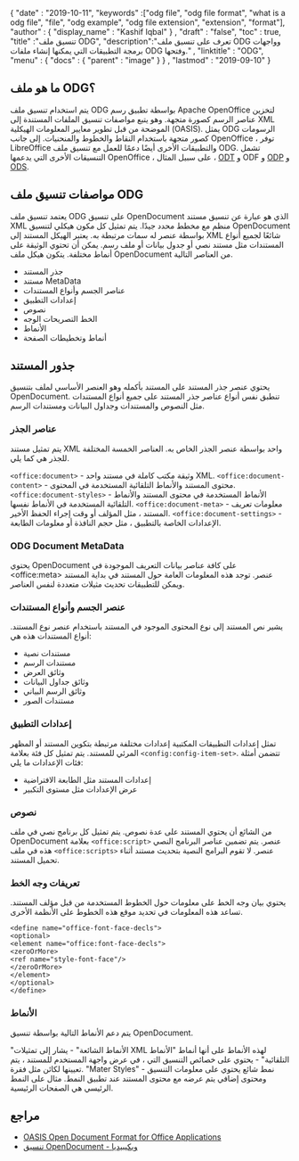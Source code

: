 {
  "date" : "2019-10-11",
  "keywords" :["odg file", "odg file format", "what is a odg file", "file", "odg example", "odg file extension", "extension", "format"],
  "author" : {
    "display_name" : "Kashif Iqbal"
} ,
  "draft" : "false",
  "toc" : true,
  "title" :"تنسيق ملف ODG",
  "description":"تعرف على تنسيق ملف ODG وواجهات برمجة التطبيقات التي يمكنها إنشاء ملفات ODG وفتحها." ,
  "linktitle" : "ODG",
  "menu" : {
    "docs" : {
      "parent" : "image"
}
} ,
  "lastmod" : "2019-09-10"
}

## ما هو ملف ODG؟

يتم استخدام تنسيق ملف ODG بواسطة تطبيق رسم Apache OpenOffice لتخزين عناصر الرسم كصورة متجهة. وهو يتبع مواصفات تنسيق الملفات المستندة إلى XML الموضحة من قبل تطوير معايير المعلومات الهيكلية (OASIS). يمثل ODG الرسومات كصور متجهة باستخدام النقاط والخطوط والمنحنيات. إلى جانب OpenOffice ، توفر LibreOffice والتطبيقات الأخرى أيضًا دعمًا للعمل مع تنسيق ملف ODG. تشمل التنسيقات الأخرى التي يدعمها OpenOffice ، على سبيل المثال ، [ODT](/ar/word-processing/odt/) و ODF و [ODP](/ar/presentation/odp/) و [ODS](/ar/spreadsheet/ods/).


## مواصفات تنسيق ملف ODG

يعتمد تنسيق ملف ODG على تنسيق OpenDocument الذي هو عبارة عن تنسيق مستند XML منظم مع مخطط محدد جيدًا.
يتم تمثيل كل مكون هيكلي لتنسيق OpenDocument بواسطة عنصر له سمات مرتبطة به. يعتبر الهيكل المستند إلى XML شائعًا لجميع أنواع المستندات مثل مستند نصي أو جدول بيانات أو ملف رسم. يمكن أن تحتوي الوثيقة على أنماط مختلفة. يتكون هيكل ملف OpenDocument من العناصر التالية.
* جذر المستند
* مستند MetaData
* عناصر الجسم وأنواع المستندات
* إعدادات التطبيق
* نصوص
* الخط التصريحات الوجه
* الأنماط
* أنماط وتخطيطات الصفحة

## جذور المستند ##

يحتوي عنصر جذر المستند على المستند بأكمله وهو العنصر الأساسي لملف بتنسيق OpenDocument. تنطبق نفس أنواع عناصر جذر المستند على جميع أنواع المستندات مثل النصوص والمستندات وجداول البيانات ومستندات الرسم.

### عناصر الجذر ###
يتم تمثيل مستند XML واحد بواسطة عنصر الجذر الخاص به. العناصر الخمسة المختلفة للجذر هي كما يلي.

`<office:document>` - وثيقة مكتب كاملة في مستند واحد XML.
`<office:document-content>` - محتوى المستند والأنماط التلقائية المستخدمة في المحتوى.
`<office:document-styles>` - الأنماط المستخدمة في محتوى المستند والأنماط التلقائية المستخدمة في الأنماط نفسها.
`<office:document-meta>` - معلومات تعريف المستند ، مثل المؤلف أو وقت إجراء الحفظ الأخير.
`<office:document-settings>` - الإعدادات الخاصة بالتطبيق ، مثل حجم النافذة أو معلومات الطابعة.

### ODG Document MetaData ###
يحتوي OpenDocument على كافة عناصر بيانات التعريف الموجودة في \<office:meta> عنصر. توجد هذه المعلومات العامة حول المستند في بداية المستند ويمكن للتطبيقات تحديث مثيلات متعددة لنفس العناصر.

### عنصر الجسم وأنواع المستندات ###
يشير نص المستند إلى نوع المحتوى الموجود في المستند باستخدام عنصر نوع المستند. أنواع المستندات هذه هي:
* مستندات نصية
* مستندات الرسم
* وثائق العرض
* وثائق جداول البيانات
* وثائق الرسم البياني
* مستندات الصور

### إعدادات التطبيق ###
تمثل إعدادات التطبيقات المكتبية إعدادات مختلفة مرتبطة بتكوين المستند أو المظهر المرئي للمستند. يتم تمثيل كل فئة بعلامة `<config:config-item-set>`. تتضمن أمثلة فئات الإعدادات ما يلي:
* إعدادات المستند مثل الطابعة الافتراضية
* عرض الإعدادات مثل مستوى التكبير

### نصوص ###
من الشائع أن يحتوي المستند على عدة نصوص. يتم تمثيل كل برنامج نصي في ملف OpenDocument بعلامة `<office:script>` عنصر. يتم تضمين عناصر البرنامج النصي هذه في ملف `<office:scripts>` عنصر. لا تقوم البرامج النصية بتحديث مستند أثناء تحميل المستند.
### تعريفات وجه الخط ###

يحتوي بيان وجه الخط على معلومات حول الخطوط المستخدمة من قبل مؤلف المستند. تساعد هذه المعلومات في تحديد موقع هذه الخطوط على الأنظمة الأخرى.
```
<define name="office-font-face-decls">
<optional>
<element name="office:font-face-decls">
<zeroOrMore>
<ref name="style-font-face"/>
</zeroOrMore>
</element>
</optional>
</define>
```
### الأنماط ###
يتم دعم الأنماط التالية بواسطة تنسيق OpenDocument.

"الأنماط الشائعة" - يشار إلى تمثيلات XML لهذه الأنماط على أنها أنماط
"الأنماط التلقائية" - يحتوي على خصائص التنسيق التي ، في عرض واجهة المستخدم للمستند ، يتم تعيينها لكائن مثل فقرة.
"Mater Styles" - نمط شائع يحتوي على معلومات التنسيق ومحتوى إضافي يتم عرضه مع محتوى المستند عند تطبيق النمط. مثال على النمط الرئيسي هي الصفحات الرئيسية.

## مراجع ##
* [OASIS Open Document Format for Office Applications](https://www.oasis-open.org/committees/tc_home.php?wg_abbrev=office)
* [تنسيق OpenDocument - ويكيبيديا](https://en.wikipedia.org/wiki/OpenDocument)

